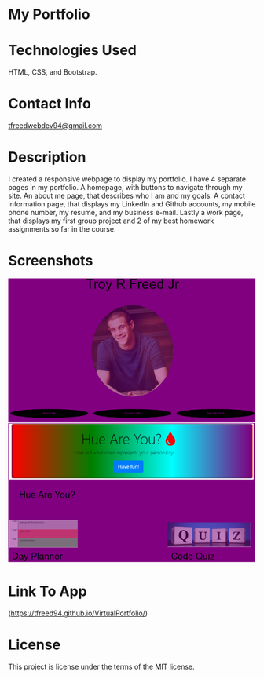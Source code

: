 # My Portfolio
# Technologies Used
 HTML, CSS, and Bootstrap.

 # Contact Info
 tfreedwebdev94@gmail.com

# Description
I created a responsive webpage to display my portfolio. I have 4 separate pages in my portfolio. A homepage, with buttons to navigate through my site. An about me page, that describes who I am and my goals. A contact information page, that displays my LinkedIn and Github accounts, my mobile phone number, my resume, and my business e-mail. Lastly a work page, that displays my first group project and 2 of my best homework assignments so far in the course. 


# Screenshots
![](assets/images/virtualportfoliopic.png)
![](assets/images/virtualportfoliopic2.png)

# Link To App
(https://tfreed94.github.io/VirtualPortfolio/)

# License
This project is license under the terms of the MIT license.